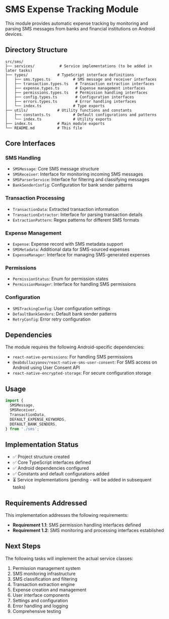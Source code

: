 # SMS Expense Tracking Module

This module provides automatic expense tracking by monitoring and parsing SMS messages from banks and financial institutions on Android devices.

## Directory Structure

```
src/sms/
├── services/           # Service implementations (to be added in later tasks)
├── types/             # TypeScript interface definitions
│   ├── sms.types.ts          # SMS message and receiver interfaces
│   ├── transaction.types.ts   # Transaction extraction interfaces
│   ├── expense.types.ts       # Expense management interfaces
│   ├── permissions.types.ts   # Permission handling interfaces
│   ├── config.types.ts        # Configuration interfaces
│   ├── errors.types.ts        # Error handling interfaces
│   └── index.ts              # Type exports
├── utils/             # Utility functions and constants
│   ├── constants.ts          # Default configurations and patterns
│   └── index.ts              # Utility exports
├── index.ts           # Main module exports
└── README.md          # This file
```

## Core Interfaces

### SMS Handling

- `SMSMessage`: Core SMS message structure
- `SMSReceiver`: Interface for monitoring incoming SMS messages
- `SMSParserService`: Interface for filtering and classifying messages
- `BankSenderConfig`: Configuration for bank sender patterns

### Transaction Processing

- `TransactionData`: Extracted transaction information
- `TransactionExtractor`: Interface for parsing transaction details
- `ExtractionPattern`: Regex patterns for different SMS formats

### Expense Management

- `Expense`: Expense record with SMS metadata support
- `SMSMetadata`: Additional data for SMS-sourced expenses
- `ExpenseManager`: Interface for managing SMS-generated expenses

### Permissions

- `PermissionStatus`: Enum for permission states
- `PermissionManager`: Interface for handling SMS permissions

### Configuration

- `SMSTrackingConfig`: User configuration settings
- `DefaultBankSenders`: Default bank sender patterns
- `RetryConfig`: Error retry configuration

## Dependencies

The module requires the following Android-specific dependencies:

- `react-native-permissions`: For handling SMS permissions
- `@eabdullazyanov/react-native-sms-user-consent`: For SMS access on Android using User Consent API
- `react-native-encrypted-storage`: For secure configuration storage

## Usage

```typescript
import {
  SMSMessage,
  SMSReceiver,
  TransactionData,
  DEFAULT_EXPENSE_KEYWORDS,
  DEFAULT_BANK_SENDERS,
} from './sms';
```

## Implementation Status

- ✅ Project structure created
- ✅ Core TypeScript interfaces defined
- ✅ Android dependencies configured
- ✅ Constants and default configurations added
- ⏳ Service implementations (pending - will be added in subsequent tasks)

## Requirements Addressed

This implementation addresses the following requirements:

- **Requirement 1.1**: SMS permission handling interfaces defined
- **Requirement 1.2**: SMS monitoring and processing interfaces established

## Next Steps

The following tasks will implement the actual service classes:

1. Permission management system
2. SMS monitoring infrastructure
3. SMS classification and filtering
4. Transaction extraction engine
5. Expense creation and management
6. User interface components
7. Settings and configuration
8. Error handling and logging
9. Comprehensive testing

